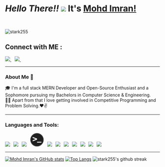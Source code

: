 # _**Hello There!!**_ <img src="https://media.giphy.com/media/hvRJCLFzcasrR4ia7z/giphy.gif" width="30px"> It's [Mohd Imran!](https://www.linkedin.com/in/mohd-i-448428190)
<br/>

<p align="left"> <img src="https://komarev.com/ghpvc/?username=stark255&label=Profile%20views&color=0e75b6&style=flat" alt="stark255" /> </p>

## Connect with ME :
<a href="https://www.linkedin.com/in/mohd-i-448428190/">
  <img width="40px" src="https://www.vectorlogo.zone/logos/linkedin/linkedin-icon.svg" />
</a>&ensp;

<a href="https://twitter.com/stark_255">
  <img width="40px" src="https://www.vectorlogo.zone/logos/twitter/twitter-official.svg" />
</a>&ensp;

<br/>
<hr/>

### About Me 🚀

🎓 I'm a full stack MERN Developer and Open-Source Enthusiast and a Sophomore pursuing my Bachelors in Computer Science & Engineering.
<br/>
👨‍💻 Apart from that I love getting involved in Competitive Programming and Problem Solving.❤✌

<hr/>



### Languages and Tools:

<img height="45" src="https://www.vectorlogo.zone/logos/visualstudio_code/visualstudio_code-icon.svg">&ensp;
<img height="45" src="https://www.vectorlogo.zone/logos/python/python-horizontal.svg">&ensp;
<img height="45" src="https://www.vectorlogo.zone/logos/git-scm/git-scm-icon.svg">&ensp;
<img height="45" src="https://raw.githubusercontent.com/github/explore/80688e429a7d4ef2fca1e82350fe8e3517d3494d/topics/terminal/terminal.png">&ensp;
<img height="45" src="https://www.vectorlogo.zone/logos/reactjs/reactjs-icon.svg">&ensp;
<img height="45" src="https://www.vectorlogo.zone/logos/java/java-ar21.svg">&ensp;
<img height="45" src="https://www.vectorlogo.zone/logos/javascript/javascript-horizontal.svg">&ensp;
<img height="45" src="https://www.vectorlogo.zone/logos/w3_html5/w3_html5-icon.svg">&ensp;
<img height="45" src="https://github.com/manuelbieh/logo-file-icons/blob/master/icons/css.svg">&ensp;
<img height="45" src="https://www.vectorlogo.zone/logos/nodejs/nodejs-ar21.svg">&ensp;
<img height="45" src="https://www.vectorlogo.zone/logos/getbootstrap/getbootstrap-icon.svg">&ensp;

<hr/>

[![Mohd Imran's GitHub stats](https://github-readme-stats.vercel.app/api?username=stark255&count_private=true&show_icons=true&theme=tokyonight&include_all_commits=true)](https://github.com/anuraghazra/github-readme-stats)
[![Top Langs](https://github-readme-stats.vercel.app/api/top-langs/?username=stark255&layout=compact&theme=tokyonight)](https://github.com/anuraghazra/github-readme-stats)
![stark255's github streak](https://github-readme-streak-stats.herokuapp.com/?user=stark255&show_icons=true&locale=en&layout=demo&theme=gruvbox)
